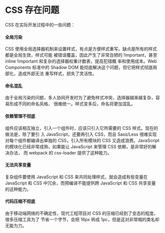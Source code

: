 # CSS 存在问题

CSS 在实际开发过程中的一些问题：

#### 全局污染
CSS 使用全局选择器机制来设置样式，有点是方便样式重写。缺点是所有的样式都是全局生效，样式可能
被错误覆盖，因此产生了非常丑陋的 !important，甚至 inline !important 和复杂的选择器权重计数表，提高犯错概
率和使用成本。Web Components 标准中的 Shadow DOM 能彻底解决这个问题，但它把样式彻底局部化，造成外部无法
重写样式，损失了灵活性。

#### 命名混乱
由于全局污染的问题，多人协同开发时为了避免样式冲突，选择器越来越复杂，容易形成不同的命名风格，
很难统一。样式变多后，命名将更加混乱。

#### 依赖管理不彻底
组件应该相互独立，引入一个组件时，应该只引入它所需要的 CSS 样式。现在的做法是，除了要引
入 JavaScript，还要再引入 CSS，而且 Sass/Less 很难实现对每个组件都编译出单独的 CSS，引入所有模块的 CSS
又造成浪费。JavaScript 的模块化已经非常成熟，如果能让 JavaScript 来管理 CSS 依赖，是非常好的解决办法，
而 webpack 的 css-loader 提供了这种能力。

#### 无法共享变量
复杂组件要使用 JavaScript 和 CSS 来共同处理样式，就会造成有些变量在 JavaScript 和 CSS
中冗余，而预编译不能提供跨 JavaScript 和 CSS 共享变量的这种能力。

#### 代码压缩不彻底
由于移动端网络的不确定性，现代工程项目对 CSS 的压缩已经到了变态的程度。很多压缩工具为了
节省一个字节，会把 16px 转成 1pc，但是这对非常唱的类名却无能为力。
